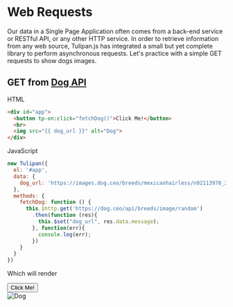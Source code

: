# Web Requests

Our data in a Single Page Application often comes from a back-end service or RESTful API, or any other HTTP service. In order to retrieve information from any web source, Tulipan.js has integrated a small but yet complete library to perform asynchronous requests. Let's practice with a simple GET requests to show dogs images.

## GET from [Dog API](https://dog.ceo/dog-api/)

HTML

```html
<div id="app">
  <button tp-on:click="fetchDog()">Click Me!</button>
  <br>
  <img src="{{ dog_url }}" alt="Dog"> 
</div>
```

JavaScript
```javascript
new Tulipan({
  el: '#app',
  data: {
    dog_url: 'https://images.dog.ceo/breeds/mexicanhairless/n02113978_2508.jpg'
  },
  methods: {
    fetchDog: function () {
      this.$http.get('https://dog.ceo/api/breeds/image/random')
        .then(function (res){
          this.$set("dog_url", res.data.message);
        }, function(err){
          console.log(err);
        }) 
    }
  }
})
```

Which will render

<div id="demo5-app" class="demo">
  <button tp-on:click="fetchDog()">Click Me!</button>
  <br>
  <img src="{{ dog_url }}" alt="Dog"> 
</div>

